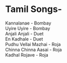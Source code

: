 # Tamil Songs-

Kannalanae - Bombay\
Uyire Uyire - Bombay\
Anjali Anjali - Duet\
En Kadhale - Duet\
Pudhu Vellai Mazhai - Roja\
Chinna Chinna Aasai - Roja\
Kadhal Rojave - Roja
